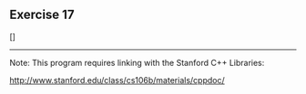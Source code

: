 Exercise 17
----------- 

[]

--- 

Note: This program requires linking with the Stanford C++ Libraries:

http://www.stanford.edu/class/cs106b/materials/cppdoc/